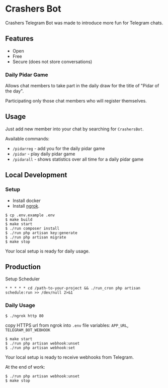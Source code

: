 # Crashers Bot

Crashers Telegram Bot was made to introduce more fun for Telegram chats.

## Features

- Open
- Free
- Secure (does not store conversations)

### Daily Pidar Game

Allows chat members to take part in the daily draw for the title of "Pidar of the day".

Participating only those chat members who will register themselves.

## Usage

Just add new member into your chat by searching for `CrashersBot`.

Available commands:

- `/pidarreg` - add you for the daily pidar game
- `/pidar` - play daily pidar game
- `/pidarall` - shows statistics over all time for a daily pidar game

## Local Development

### Setup

- Install docker
- Install [ngrok](https://ngrok.com/download).

```shell
$ cp .env.example .env
$ make build
$ make start
$ ./run composer install
$ ./run php artisan key:generate
$ ./run php artisan migrate
$ make stop
```

Your local setup is ready for daily usage.

## Production 

Setup Scheduler

```shell
* * * * * cd /path-to-your-project && ./run_cron php artisan schedule:run >> /dev/null 2>&1
```

### Daily Usage

```shell
$ ./ngrok http 80
```

copy HTTPS url from ngrok into `.env` file variables: `APP_URL`, `TELEGRAM_BOT_WEBHOOK`

```shell
$ make start
$ ./run php artisan webhook:unset
$ ./run php artisan webhook:set
```

Your local setup is ready to receive webhooks from Telegram.

At the end of work:

```shell
$ ./run php artisan webhook:unset
$ make stop
```
